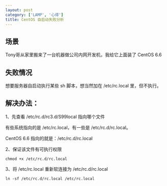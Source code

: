 ```yaml
---
layout: post
category: ['LAMP', '心得']
title: CentOS 自启动失败分析
---
```


## 场景

Tony哥从家里搬来了一台机器做公司内网开发机，我给它上面装了 CentOS 6.6

## 失败情况

想要服务器自启动执行某些 sh 脚本，想当然加在 /etc/rc.local 里，但不执行。

## 解决办法：

1、先查看 /etc/rc.d/rc3.d/S99local 指向哪个文件

有些系统指向的是 /etc/rc.local，有一些是 /etc/rc.d/rc.local。

CentOS 6.6 指向的就是：/etc/rc.d/rc.local

2、保证该文件有可执行权限

    chmod +x /etc/rc.d/rc.local

3、将 /etc/rc.local 重新软连接为 /etc/rc.d/rc.local

    ln -sf /etc/rc.d/rc.local /etc/rc.local